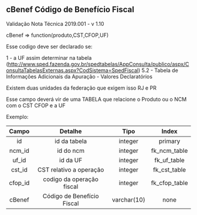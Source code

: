 ## cBenef Código de Benefício Fiscal

Validação Nota Técnica 2019.001 - v 1.10

cBenef => function(produto,CST,CFOP,UF)

Esse codigo deve ser declarado se:

1 - a UF assim determinar na tabela (http://www.sped.fazenda.gov.br/spedtabelas/AppConsulta/publico/aspx/ConsultaTabelasExternas.aspx?CodSistema=SpedFiscal)
    5.2 - Tabela de Informações Adicionais da Apuração - Valores Declaratórios

Existem duas unidades da federação que exigem isso RJ e PR

Esse campo deverá vir de uma TABELA que relacione o Produto ou o NCM com o CST CFOP e a UF

Exemplo:

|Campo|Detalhe|Tipo|Index|
|:---:|:---:|:---:|:---:|
|id|id da tabela|integer|primary|
|ncm_id|id do ncm|integer|fk_ncm_table|
|uf_id|id da UF|integer|fk_uf_table|
|cst_id|CST relativo a operação|integer|fk_cst_table|
|cfop_id|codigo da operação fiscal|integer|fk_cfop_table|
|cBenef|Código de Benefício Fiscal|varchar(10)|none|
